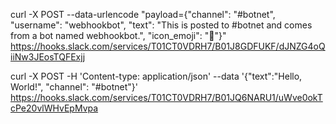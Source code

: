 curl -X POST --data-urlencode "payload={\"channel\": \"#botnet\", \"username\": \"webhookbot\", \"text\": \"This is posted to #botnet and comes from a bot named webhookbot.\", \"icon_emoji\": \":ghost:\"}" https://hooks.slack.com/services/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

curl -X POST -H 'Content-type: application/json' --data '{"text":"Hello, World!", "channel": "#botnet"}' https://hooks.slack.com/services/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
